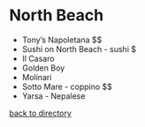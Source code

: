# North Beach
- Tony’s Napoletana $$
- Sushi on North Beach - sushi $
- Il Casaro
- Golden Boy
- Molinari
- Sotto Mare - coppino $$
- Yarsa - Nepalese

[back to directory](README.md)

